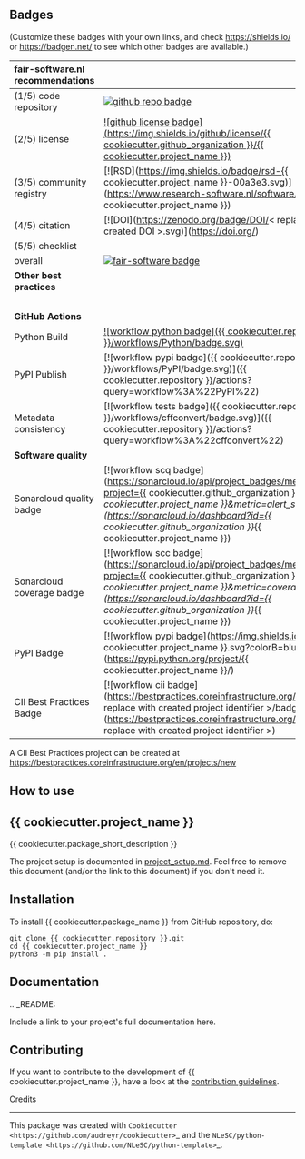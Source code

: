 ## Badges

(Customize these badges with your own links, and check https://shields.io/ or https://badgen.net/ to see which other badges are available.)

| fair-software.nl recommendations | |
| :-- | :--  |
| (1/5) code repository              | [![github repo badge](https://img.shields.io/badge/github-repo-000.svg?logo=github&labelColor=gray&color=blue)]({{cookiecutter.repository}}) |
| (2/5) license                      | [![github license badge](https://img.shields.io/github/license/{{ cookiecutter.github_organization }}/{{ cookiecutter.project_name }})]({{cookiecutter.repository}}) |
| (3/5) community registry           | [![RSD](https://img.shields.io/badge/rsd-{{ cookiecutter.project_name }}-00a3e3.svg)](https://www.research-software.nl/software/{{ cookiecutter.project_name }}) |
| (4/5) citation                     | [![DOI](https://zenodo.org/badge/DOI/< replace with created DOI >.svg)](https://doi.org/<replace with created DOI>) |
| (5/5) checklist                    | &nbsp; |
| overall                            | [![fair-software badge](https://img.shields.io/badge/fair--software.eu-%E2%97%8F%20%20%E2%97%8F%20%20%E2%97%8F%20%20%E2%97%8F%20%20%E2%97%8B-yellow)](https://fair-software.eu) |
| **Other best practices**           | &nbsp; |
| &nbsp;                             | &nbsp; |
| **GitHub Actions**                 | &nbsp; |
| Python Build              | [![workflow python badge]({{ cookiecutter.repository }}/workflows/Python/badge.svg)]({{cookiecutter.repository}}/actions?query=workflow%3A%22Python%22) |
| PyPI Publish      | [![workflow pypi badge]({{ cookiecutter.repository }}/workflows/PyPI/badge.svg)]({{ cookiecutter.repository }}/actions?query=workflow%3A%22PyPI%22) |
| Metadata consistency                         | [![workflow tests badge]({{ cookiecutter.repository }}/workflows/cffconvert/badge.svg)]({{ cookiecutter.repository }}/actions?query=workflow%3A%22cffconvert%22) |
| **Software quality**                 | &nbsp; |
| Sonarcloud quality badge              | [![workflow scq badge](https://sonarcloud.io/api/project_badges/measure?project={{ cookiecutter.github_organization }}_{{ cookiecutter.project_name }}&metric=alert_status)](https://sonarcloud.io/dashboard?id={{ cookiecutter.github_organization }}_{{ cookiecutter.project_name }}) |
| Sonarcloud coverage badge              | [![workflow scc badge](https://sonarcloud.io/api/project_badges/measure?project={{ cookiecutter.github_organization }}_{{ cookiecutter.project_name }}&metric=coverage)](https://sonarcloud.io/dashboard?id={{ cookiecutter.github_organization }}_{{ cookiecutter.project_name }}) |
| PyPI Badge             | [![workflow pypi badge](https://img.shields.io/pypi/v/{{ cookiecutter.project_name }}.svg?colorB=blue)](https://pypi.python.org/project/{{ cookiecutter.project_name }}/) |
| CII Best Practices Badge              | [![workflow cii badge](https://bestpractices.coreinfrastructure.org/projects/< replace with created project identifier >/badge)](https://bestpractices.coreinfrastructure.org/projects/< replace with created project identifier >) |

A CII Best Practices project can be created at https://bestpractices.coreinfrastructure.org/en/projects/new


## How to use

## {{ cookiecutter.project_name }}

{{ cookiecutter.package_short_description }}


The project setup is documented in [project_setup.md](project_setup.md). Feel free to remove this document (and/or the link to this document) if you don't need it.

## Installation

To install {{ cookiecutter.package_name }} from GitHub repository, do:

```console
git clone {{ cookiecutter.repository }}.git
cd {{ cookiecutter.project_name }}
python3 -m pip install .
```

## Documentation

.. _README:

Include a link to your project's full documentation here.

## Contributing

If you want to contribute to the development of {{ cookiecutter.project_name }},
have a look at the [contribution guidelines](CONTRIBUTING.md).


Credits
*******

This package was created with `Cookiecutter <https://github.com/audreyr/cookiecutter>`_ and the `NLeSC/python-template <https://github.com/NLeSC/python-template>`_.
